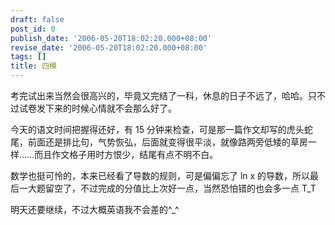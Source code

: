 ```yaml
---
draft: false
post_id: 0
publish_date: '2006-05-20T18:02:20.000+08:00'
revise_date: '2006-05-20T18:02:20.000+08:00'
tags: []
title: 四模
---
```


考完试出来当然会很高兴的，毕竟又完结了一科，休息的日子不远了，哈哈。只不过试卷发下来的时候心情就不会那么好了。

今天的语文时间把握得还好，有 15 分钟来检查，可是那一篇作文却写的虎头蛇尾，前面还是排比句，气势恢弘，后面就变得很平淡，就像路两旁低矮的草房一样……而且作文格子用时方恨少，结尾有点不明不白。

数学也挺可怜的，本来已经看了导数的规则，可是偏偏忘了 ln x 的导数，所以最后一大题留空了，不过完成的分值比上次好一点，当然恐怕错的也会多一点 T_T

明天还要继续，不过大概英语我不会差的^\_^

